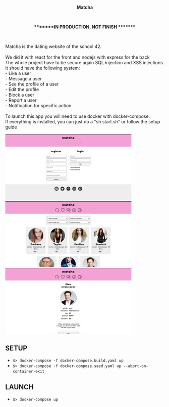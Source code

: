 <p align="center"><strong>Matcha</strong></p><br/>
<p align="center"><strong>*******IN PRODUCTION, NOT FINISH *******</strong></p><br/>

<p>Matcha is the dating website of the school 42.<br/><br/>
  We did it with react for the front and nodejs with express for the back<br/>
  The whole project have to be secure again SQL injection and XSS injections.<br/>
  It should have the following system: <br/>
  - Like a user<br/>
  - Message a user<br/>
  - See the profile of a user<br/>
  - Edit the profile<br/>
  - Block a user<br/>
  - Report a user<br/>
  - Notification for specific action<br/><br/>
  To launch this app you will need to use docker with docker-compose. <br/>
  If everything is installed, you can just do a "sh start.sh" or follow the setup guide
</p>
<img src="loginPage.png" width="400" heigth="500"/>
<img src="searchPage.png" width="400" heigth="500"/>
<img src="Profile.png" width="400" heigth="500"/>

## SETUP
- `$> docker-compose -f docker-compose.build.yaml up`
- `$> docker-compose -f docker-compose.seed.yaml up --abort-on-container-exit`

## LAUNCH
- `$> docker-compose up`
